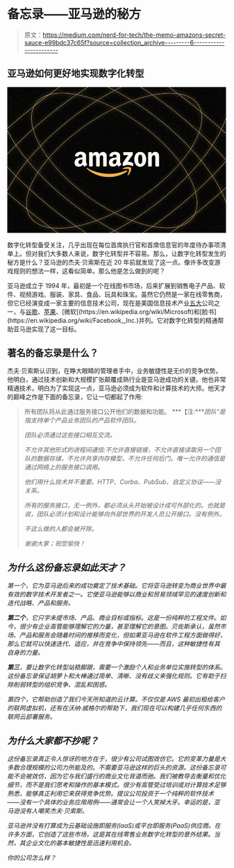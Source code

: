 # 备忘录——亚马逊的秘方

> 原文：<https://medium.com/nerd-for-tech/the-memo-amazons-secret-sauce-e99bdc37c65f?source=collection_archive---------6----------------------->

## 亚马逊如何更好地实现数字化转型

![](img/953f30f6f71d93eed236be61601eb5f1.png)

数字化转型备受关注，几乎出现在每位首席执行官和首席信息官的年度待办事项清单上。但对我们大多数人来说，数字化转型并不容易。那么，让数字化转型发生的秘方是什么？亚马逊的杰夫·贝索斯在近 20 年前就发现了这一点。像许多改变游戏规则的想法一样，这看似简单。那么他是怎么做到的呢？

亚马逊成立于 1994 年，最初是一个在线图书市场，后来扩展到销售电子产品、软件、视频游戏、服装、家具、食品、玩具和珠宝。虽然它仍然是一家在线零售商，但它已经演变成一家主要的信息技术公司，现在是美国信息技术产业[五大](https://en.wikipedia.org/wiki/Information_technology)公司之一，与[谷歌](https://en.wikipedia.org/wiki/Google)、[苹果](https://en.wikipedia.org/wiki/Apple_Inc.)、[微软](https://en.wikipedia.org/wiki/Microsoft)和[脸书](https://en.wikipedia.org/wiki/Facebook,_Inc.)并列。它对数字化转型的精通帮助亚马逊实现了这一目标。

## 著名的备忘录是什么？

杰夫·贝索斯认识到，在睁大眼睛的管理者手中，业务敏捷性是无价的竞争优势。他明白，通过技术创新和大规模扩张颠覆成熟行业是亚马逊成功的关键。他也非常精通技术，明白为了实现这一点，亚马逊必须成为软件和计算技术的大师。他天才的巅峰之作是下面的备忘录，它让一切都起了作用:

> 所有团队将从此通过服务接口公开他们的数据和功能。 ***【注:****团队“是指支持单个产品业务团队的产品软件团队。*
> 
> *团队必须通过这些接口相互交流。*
> 
> *不允许其他形式的进程间通信:不允许直接链接，不允许直接读取另一个团队的数据存储，不允许共享内存模型，不允许任何后门。唯一允许的通信是通过网络上的服务接口调用。*
> 
> *他们用什么技术并不重要。HTTP、Corba、PubSub、自定义协议——没关系。*
> 
> *所有的服务接口，无一例外，都必须从头开始被设计成可外部化的。也就是说，团队必须计划和设计能够向外部世界的开发人员公开接口。没有例外。*
> 
> *不这么做的人都会被开除。*
> 
> *谢谢大家；祝您愉快！*

## *为什么这份备忘录如此天才？*

*第一个，它为亚马逊后来的成功奠定了技术基础。它将亚马逊转变为商业世界中最有效的数字技术开发者之一。它使亚马逊能够以商业和贸易领域罕见的速度创新和迭代战略、产品和服务。*

***第二个**，它只字未提市场、产品、商业目标或指标。这是一份纯粹的工程文件。如今，很少有企业高管能够理解它的力量，甚至理解它的意图。贝佐斯承认，虽然市场、产品和服务会随着时间的推移而变化，但如果亚马逊在软件工程方面做得好，那么它就可以快速迭代、适应，并在竞争中保持领先——而且，这种敏捷性有其自身的力量。*

***第三**，要让数字化转型站稳脚跟，需要一个激励个人和业务单位实施转型的体系。这份备忘录保证胡萝卜和大棒通过简单、清晰、没有歧义来强化规则。它有助于扫除削弱转型的组织竞争、混乱和困惑。*

*第四个，它帮助创造了我们今天所知道的云计算。不仅仅是 AWS 最初出租给客户的联网虚拟机，还有在沃纳·威格尔的帮助下，我们现在可以构建几乎任何东西的联网云部署服务。*

## *为什么大家都不抄呢？*

*这份备忘录真正令人惊讶的地方在于，很少有公司试图效仿它。它的变革力量是大多数合理规模的公司力所能及的。不需要亚马逊这样的巨头的资源。这份备忘录可能不会被效仿，因为它与我们盛行的商业文化背道而驰。我们被教导去衡量和优化细节，而不是我们思考和操作的基本模式。很少有高管受过培训或对计算技术足够熟悉，能够真正利用它来获得竞争优势。提议公司投资于一个纯粹的软件技术——没有一个具体的业务应用用例——通常会让一个人笑掉大牙。幸运的是，亚马逊没有人嘲笑杰夫·贝索斯。*

*亚马逊并没有打算成为云基础设施即服务(IaaS)或平台即服务(PaaS)供应商。在许多方面，它创造了这些市场，这是其在线零售业务数字化转型的意外结果。当然，其企业文化的基本敏捷性是迅速利用机会。*

*你的公司怎么样？*